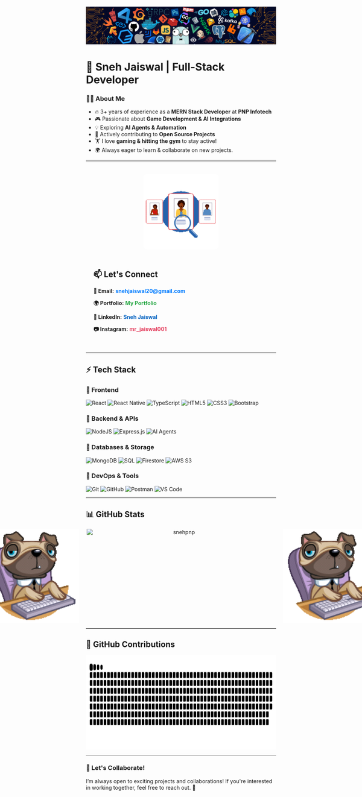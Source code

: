 ![Header](https://github.com/ps-19/ps-19/blob/master/PNG/footer.png)

# 🚀 Sneh Jaiswal | Full-Stack Developer

### **👨‍💻 About Me**


- 🔥 3+ years of experience as a **MERN Stack Developer** at **PNP Infotech**
- 🎮 Passionate about **Game Development & AI Integrations**
- 💡 Exploring **AI Agents & Automation**
- 🚀 Actively contributing to **Open Source Projects**
- 🏋️ I love **gaming & hitting the gym** to stay active!
- 🌍 Always eager to learn & collaborate on new projects.

---

<div style="display: flex; align-items: center; justify-content: center; gap: 20px; flex-wrap: wrap; padding: 20px;">
  <!-- Left Section: Profile GIF -->
  <div style="flex: 1; text-align: center; min-width: 200px;">
    <img src="/profile.gif" alt="Profile Animation" width="200" style="border-radius: 10px;">
  </div>

  <!-- Right Section: Contact Details -->
  <div style="flex: 2; min-width: 250px;">
    <h2 style="margin-bottom: 15px;">📫 Let's Connect</h2>
    <p><strong>📧 Email:</strong> <a href="mailto:snehjaiswal20@gmail.com" style="text-decoration: none; color: #007bff; font-weight: bold;">snehjaiswal20@gmail.com</a></p>
    <p><strong>🌍 Portfolio:</strong> <a href="https://snehpnp.github.io/my-portfolio" style="text-decoration: none; color: #28a745; font-weight: bold;">My Portfolio</a></p>
    <p><strong>💼 LinkedIn:</strong> <a href="https://www.linkedin.com/in/sneh-jaiswal-431165229" style="text-decoration: none; color: #0a66c2; font-weight: bold;">Sneh Jaiswal</a></p>
    <p><strong>📷 Instagram:</strong> <a href="https://www.instagram.com/mr_jaiswal001/?hl=en" style="text-decoration: none; color: #e4405f; font-weight: bold;">mr_jaiswal001</a></p>
  </div>
</div>


---

## ⚡ Tech Stack

### 🚀 Frontend

![React](https://img.shields.io/badge/React-%2320232a.svg?style=for-the-badge&logo=react&logoColor=%2361DAFB)
![React Native](https://img.shields.io/badge/React_Native-%2320232a.svg?style=for-the-badge&logo=react&logoColor=%2361DAFB)
![TypeScript](https://img.shields.io/badge/TypeScript-%23007ACC.svg?style=for-the-badge&logo=typescript&logoColor=white)
![HTML5](https://img.shields.io/badge/html5-%23E34F26.svg?style=for-the-badge&logo=html5&logoColor=white)
![CSS3](https://img.shields.io/badge/css3-%231572B6.svg?style=for-the-badge&logo=css3&logoColor=white)
![Bootstrap](https://img.shields.io/badge/bootstrap-%23563D7C.svg?style=for-the-badge&logo=bootstrap&logoColor=white)

### 🚀 Backend & APIs

![NodeJS](https://img.shields.io/badge/node.js-%2343853D.svg?style=for-the-badge&logo=node-dot-js&logoColor=white)
![Express.js](https://img.shields.io/badge/express.js-%23404d59.svg?style=for-the-badge&logo=express&logoColor=%2361DAFB)
![AI Agents](https://img.shields.io/badge/AI_Agents-%23FF9A00.svg?style=for-the-badge&logo=OpenAI&logoColor=white)

### 🚀 Databases & Storage

![MongoDB](https://img.shields.io/badge/MongoDB-%234ea94b.svg?style=for-the-badge&logo=mongodb&logoColor=white)
![SQL](https://img.shields.io/badge/sql-%2300f.svg?style=for-the-badge&logo=sql&logoColor=white)
![Firestore](https://img.shields.io/badge/Firebase_Firestore-%23FFCA28.svg?style=for-the-badge&logo=firebase&logoColor=black)
![AWS S3](https://img.shields.io/badge/AWS_S3-%23FF9900.svg?style=for-the-badge&logo=amazon-aws&logoColor=white)

### 🚀 DevOps & Tools

![Git](https://img.shields.io/badge/git-%23F05033.svg?style=for-the-badge&logo=git&logoColor=white)
![GitHub](https://img.shields.io/badge/github-%23121011.svg?style=for-the-badge&logo=github&logoColor=white)
![Postman](https://img.shields.io/badge/Postman-%230072C6.svg?style=for-the-badge&logo=Postman&logoColor=white)
![VS Code](https://img.shields.io/badge/VSCode-0078d7.svg?style=for-the-badge&logo=visual-studio-code&logoColor=white)

---

## 📊 GitHub Stats

<div align="center" style="display: flex; justify-content: center; align-items: center; gap: 20px;">
    <img src="/Gamer.gif" alt="Gamer Animation" width="250" height="250"/>
  <img src="https://github-readme-stats.vercel.app/api?username=snehpnp&show_icons=true&locale=en&theme=algolia" alt="snehpnp" width="500" height="250"/>
  <img src="/Gamer.gif" alt="Gamer Animation" width="250" height="250"/>
</div>

---

## 🎯 GitHub Contributions
<div align="center" style="display: flex; justify-content: center; align-items: center; gap: 1px;">
    <img src="https://github.com/ps-19/ps-19/blob/main/game.svg" alt="Gamer Animation" width="1000" height="250"/>
</div>


---

### **🌟 Let's Collaborate!**

I’m always open to exciting projects and collaborations! If you're interested in working together, feel free to reach out. 🚀
